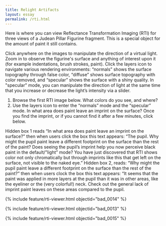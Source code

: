 ```yaml
---
title: Relight Artifacts
layout: essay
permalink: /rti.html
---
```


Here is where you can view Reflectance Transformation Imaging (RTI) for three views of a Judean Pillar Figurine fragment. This is a special object for the amount of paint it still contains. 

Click anywhere on the images to manipulate the direction of a virtual light. Zoom in to observe the figurine's surface and anything of interest upon it (for example indentations, brush strokes, paint). Click the layers icon to navigate various rendering environments: “normals” shows the surface topography through false color, “diffuse” shows surface topography with color removed, and “specular” shows the surface with a shiny quality. In "specular" mode, you can manipulate the direction of light at the same time that you increase or decrease the light’s intensity via a slider.

1) Browse the first RTI image below. What colors do you see, and where? <position RTI of left eye first on the page instead of second>
2) Use the layers icon to enter the “normals” mode and the “specular” mode. In what area does paint leave an imprint on the surface? Once you find the imprint, or if you cannot find it after a few minutes, click below.

Hidden box 1 reads “In what area does paint leave an imprint on the surface?” then when users click the box this text appears: “The pupil. Why might the pupil paint leave a different footprint on the surface than the rest of the paint? Does seeing the pupil’s imprint help you now perceive black paint in the default/”light” mode? You have just discovered that RTI shows color not only chromatically but through imprints like this that get left on the surface, not visible to the naked eye.”
Hidden box 2, reads: “Why might the pupil paint leave a different footprint on the surface than the rest of the paint?” then when users clock the box this text appears: “It seems that the paint was applied in more layers at the pupil than it was in other areas, like the eyeliner or the (very colorful!) neck. Check out the general lack of imprint paint leaves on these areas compared to the pupil.


{% include feature/rti-viewer.html objectid="bad_0014" %}
    
{% include feature/rti-viewer.html objectid="bad_0013" %}

{% include feature/rti-viewer.html objectid="bad_0015" %}
